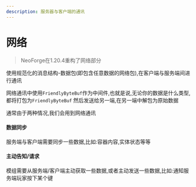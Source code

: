 ```yaml
---
description: 服务器与客户端的通讯
---
```


# 网络

> NeoForge在1.20.4重构了网络部分

使用规范化的消息结构-数据包(即包含任意数据的网络包),在客户端与服务端间进行通讯

网络通讯中使用`FriendlyByteBuf`作为中间件,也就是说,无论你的数据是什么类型,都将打包为`FriendlyByteBuf` 然后发送给另一端,在另一端中解包为原始数据

通常由于两种情况,我们会用到网络通讯

#### 数据同步

服务端与客户端需要同步一些数据,比如:容器内容,实体状态等等

#### 主动告知/请求

模组需要从服务端/客户端主动获取一些数据,或者主动发送一些数据,比如:通知服务端玩家按下某个键
